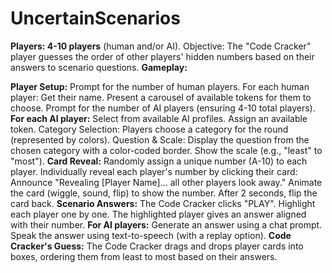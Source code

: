 # UncertainScenarios

**Players: 4-10 players** (human and/or AI).
Objective: The "Code Cracker" player guesses the order of other players' hidden numbers based on their answers to scenario questions.
**Gameplay:**

**Player Setup:**
Prompt for the number of human players.
For each human player:
Get their name.
Present a carousel of available tokens for them to choose.
Prompt for the number of AI players (ensuring 4-10 total players).
**For each AI player:**
Select from available AI profiles.
Assign an available token.
Category Selection: Players choose a category for the round (represented by colors).
Question & Scale: Display the question from the chosen category with a color-coded border. Show the scale (e.g., "least" to "most").
**Card Reveal:**
Randomly assign a unique number (A-10) to each player.
Individually reveal each player's number by clicking their card:
Announce "Revealing [Player Name]... all other players look away."
Animate the card (wiggle, sound, flip) to show the number.
After 2 seconds, flip the card back.
**Scenario Answers:**
The Code Cracker clicks "PLAY".
Highlight each player one by one.
The highlighted player gives an answer aligned with their number.
**For AI players:**
Generate an answer using a chat prompt.
Speak the answer using text-to-speech (with a replay option).
**Code Cracker's Guess:**
The Code Cracker drags and drops player cards into boxes, ordering them from least to most based on their answers.
